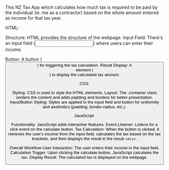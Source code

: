 This NZ Tax App which calculates how much tax is required to be paid by the individual (ie. me as a contractor) based on the whole amount entered as income for that tax year.

HTML:

Structure: HTML provides the structure of the webpage.
Input Field: There's an input field (<input type="number" id="incomeInput">) where users can enter their income.

Button: A button (<button id="calculateButton">) for triggering the tax calculation.
Result Display: A <div> element (<div id="result"></div>) to display the calculated tax amount.

CSS:

Styling: CSS is used to style the HTML elements.
Layout: The .container class centers the content and adds padding and borders for better presentation.
Input/Button Styling: Styles are applied to the input field and button for uniformity and aesthetics (padding, border-radius, etc.).

JavaScript:

Functionality: JavaScript adds interactive features.
Event Listener: Listens for a click event on the calculate button.
Tax Calculation: When the button is clicked, it retrieves the user's income from the input field, calculates the tax based on the tax brackets, and then displays the result in the result `<div>`.

Overall Workflow
User Interaction: The user enters their income in the input field.
Calculation Trigger: Upon clicking the calculate button, JavaScript calculates the tax.
Display Result: The calculated tax is displayed on the webpage.
